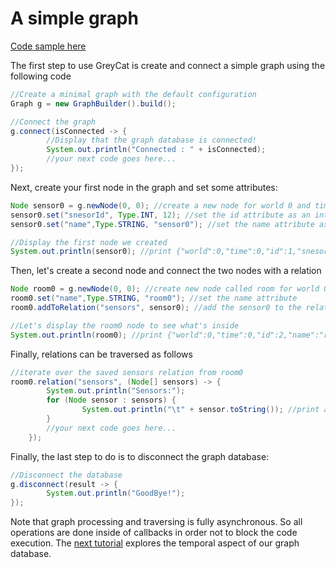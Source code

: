 # A simple graph
[Code sample here](https://github.com/datathings/greycat-samples/blob/master/src/main/java/greycat/samples/Minimal.java)

The first step to use GreyCat is create and connect a simple graph using the following code

```java
//Create a minimal graph with the default configuration
Graph g = new GraphBuilder().build();

//Connect the graph
g.connect(isConnected -> {
		//Display that the graph database is connected!
		System.out.println("Connected : " + isConnected);
		//your next code goes here...
});
```

Next, create your first node in the graph and set some attributes:

```java
Node sensor0 = g.newNode(0, 0); //create a new node for world 0 and time 0
sensor0.set("snesorId", Type.INT, 12); //set the id attribute as an integer
sensor0.set("name",Type.STRING, "sensor0"); //set the name attribute as a string

//Display the first node we created
System.out.println(sensor0); //print {"world":0,"time":0,"id":1,"snesorId":12,"name":"sensor0"}
```

Then, let's create a second node and connect the two nodes with a relation

```java
Node room0 = g.newNode(0, 0); //create new node called room for world 0 and time 0
room0.set("name",Type.STRING, "room0"); //set the name attribute
room0.addToRelation("sensors", sensor0); //add the sensor0 to the relation sensors of room0

//Let's display the room0 node to see what's inside
System.out.println(room0); //print {"world":0,"time":0,"id":2,"name":"room0","sensors":[1]}
```

Finally, relations can be traversed as follows

```java
//iterate over the saved sensors relation from room0
room0.relation("sensors", (Node[] sensors) -> {
		System.out.println("Sensors:");
		for (Node sensor : sensors) {
				System.out.println("\t" + sensor.toString()); //print all the sensor in the room
		}
		//your next code goes here...
	});
```


Finally, the last step to do is to disconnect the graph database:
```java
//Disconnect the database
g.disconnect(result -> {
		System.out.println("GoodBye!");
});
```

Note that graph processing and traversing is fully asynchronous. So all operations are done inside of callbacks in order not to block the code execution. The [next tutorial](temporal.md) explores the temporal aspect of our graph database.
